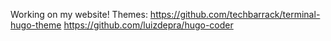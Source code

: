 Working on my website!
Themes:
https://github.com/techbarrack/terminal-hugo-theme
https://github.com/luizdepra/hugo-coder
